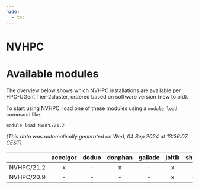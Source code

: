 ```yaml
---
hide:
  - toc
---
```


NVHPC
=====

# Available modules


The overview below shows which NVHPC installations are available per HPC-UGent Tier-2cluster, ordered based on software version (new to old).

To start using NVHPC, load one of these modules using a `module load` command like:

```shell
module load NVHPC/21.2
```

*(This data was automatically generated on Wed, 04 Sep 2024 at 13:36:07 CEST)*  

| |accelgor|doduo|donphan|gallade|joltik|shinx|skitty|
| :---: | :---: | :---: | :---: | :---: | :---: | :---: | :---: |
|NVHPC/21.2|x|-|x|-|x|-|-|
|NVHPC/20.9|-|-|-|-|x|-|-|
